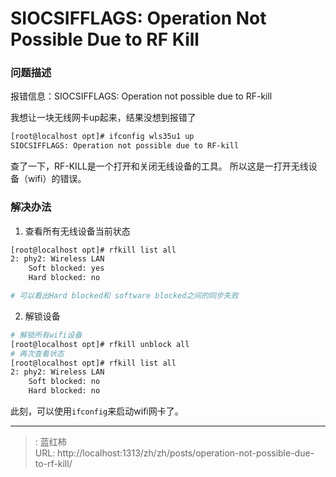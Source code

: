 # SIOCSIFFLAGS: Operation Not Possible Due to RF Kill


### 问题描述

报错信息：SIOCSIFFLAGS: Operation not possible due to RF-kill

我想让一块无线网卡up起来，结果没想到报错了
```sh
[root@localhost opt]# ifconfig wls35u1 up
SIOCSIFFLAGS: Operation not possible due to RF-kill
```
查了一下，RF-KILL是一个打开和关闭无线设备的工具。 所以这是一打开无线设备（wifi）的错误。

### 解决办法

1. 查看所有无线设备当前状态
```sh
[root@localhost opt]# rfkill list all
2: phy2: Wireless LAN
	Soft blocked: yes
	Hard blocked: no

# 可以看出Hard blocked和 software blocked之间的同步失败
```

2. 解锁设备
```sh
# 解锁所有wifi设备
[root@localhost opt]# rfkill unblock all
# 再次查看状态
[root@localhost opt]# rfkill list all
2: phy2: Wireless LAN
	Soft blocked: no
	Hard blocked: no
```
此刻，可以使用`ifconfig`来启动wifi网卡了。


---

> : 蓝红柿  
> URL: http://localhost:1313/zh/zh/posts/operation-not-possible-due-to-rf-kill/  

